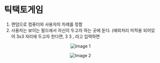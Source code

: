# 틱택토게임
1. 랜덤으로 컴퓨터와 사용자의 차례를 정함
2. 사용자는 보이는 필드에서 자신이 두고자 하는 곳에 둔다. (예외처리 미적용 되어있어 3x3 자리에 두고자 한다면, 3 3 , 라고 입력하면
<p align="center">
  <img src="https://github.com/EazyNick/Tic_Tac_Toe/assets/123717093/54e01cae-c25e-4366-acf5-baa7a09c7de8" alt="Image 1">
</p>

<p align="center">
  <img src="https://github.com/EazyNick/Tic_Tac_Toe/assets/123717093/89e73494-8205-4a3d-95c9-4565c7bc1b95" alt="Image 2">
</p>
